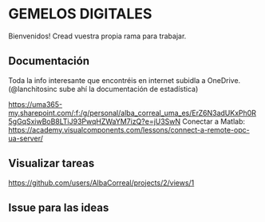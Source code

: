 # GEMELOS DIGITALES
Bienvenidos!
Cread vuestra propia rama para trabajar. 
## Documentación
Toda la info interesante que encontréis en internet subidla a OneDrive. (@lanchitosinc sube ahí la documentación de estadística)

https://uma365-my.sharepoint.com/:f:/g/personal/alba_correal_uma_es/ErZ6N3adUKxPh0R5gGqSxiwBoB8LTiJ93PwqHZWaYM7izQ?e=jU3SwN
Conectar a Matlab: https://academy.visualcomponents.com/lessons/connect-a-remote-opc-ua-server/

## Visualizar tareas
https://github.com/users/AlbaCorreal/projects/2/views/1

## Issue para las ideas
